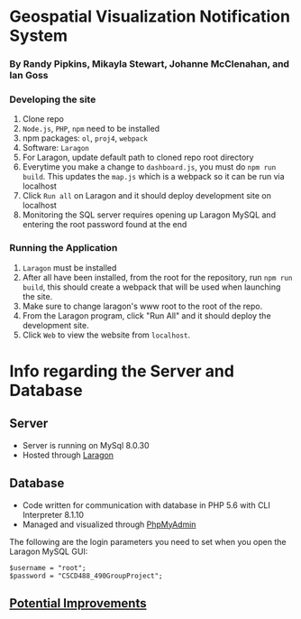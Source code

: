 # Geospatial Visualization Notification System
### By Randy Pipkins, Mikayla Stewart, Johanne McClenahan, and Ian Goss

### Developing the site
1. Clone repo
2. `Node.js`, `PHP`, `npm` need to be installed
3. npm packages: `ol`, `proj4`, `webpack`
4. Software: `Laragon`
5. For Laragon, update default path to cloned repo root directory
6. Everytime you make a change to `dashboard.js`, you must do `npm run build`. This updates the `map.js` which is a webpack so it can be run via localhost
7. Click `Run all` on Laragon and it should deploy development site on localhost
8. Monitoring the SQL server requires opening up Laragon MySQL and entering the root password found at the end

### Running the Application
1. `Laragon` must be installed
2. After all have been installed, from the root for the repository, run `npm run build`, this should create a webpack that will be used when launching the site.
3. Make sure to change laragon's www root to the root of the repo.
4. From the Laragon program, click "Run All" and it should deploy the development site.
5.  Click `Web` to view the website from `localhost`.

# Info regarding the Server and Database

## Server
- Server is running on MySql 8.0.30
- Hosted through [Laragon](https://laragon.org/index.html)

## Database
- Code written for communication with database in PHP 5.6 with CLI Interpreter 8.1.10
- Managed and visualized through [PhpMyAdmin](https://www.phpmyadmin.net/)

The following are the login parameters you need to set when you open the Laragon MySQL GUI:

```
$username = "root";
$password = "CSCD488_490GroupProject";
```

## [Potential Improvements](https://docs.google.com/document/d/1l9tspndiGUt_pofIWAVSMquhdhagv7UsUj_Y2uNl_UA/edit?usp=sharing)
